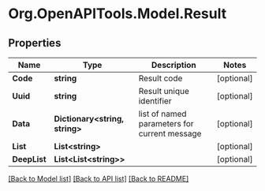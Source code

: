 # Org.OpenAPITools.Model.Result

## Properties

Name | Type | Description | Notes
------------ | ------------- | ------------- | -------------
**Code** | **string** | Result code | [optional] 
**Uuid** | **string** | Result unique identifier | [optional] 
**Data** | **Dictionary&lt;string, string&gt;** | list of named parameters for current message | [optional] 
**List** | **List&lt;string&gt;** |  | [optional] 
**DeepList** | **List&lt;List&lt;string&gt;&gt;** |  | [optional] 

[[Back to Model list]](../README.md#documentation-for-models) [[Back to API list]](../README.md#documentation-for-api-endpoints) [[Back to README]](../README.md)

